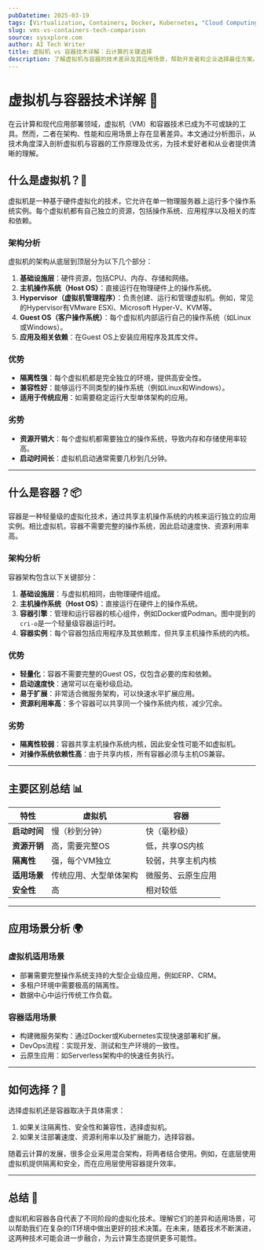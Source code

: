 ```yaml
---
pubDatetime: 2025-03-19
tags: [Virtualization, Containers, Docker, Kubernetes, "Cloud Computing"]
slug: vms-vs-containers-tech-comparison
source: sysxplore.com
author: AI Tech Writer
title: 虚拟机 vs 容器技术详解：云计算的关键选择
description: 了解虚拟机与容器的技术差异及其应用场景，帮助开发者和企业选择最佳方案。
---
```


# 虚拟机与容器技术详解 🚀

在云计算和现代应用部署领域，虚拟机（VM）和容器技术已成为不可或缺的工具。然而，二者在架构、性能和应用场景上存在显著差异。本文通过分析图示，从技术角度深入剖析虚拟机与容器的工作原理及优劣，为技术爱好者和从业者提供清晰的理解。

## 什么是虚拟机？🔧

虚拟机是一种基于硬件虚拟化的技术，它允许在单一物理服务器上运行多个操作系统实例。每个虚拟机都有自己独立的资源，包括操作系统、应用程序以及相关的库和依赖。

### 架构分析

虚拟机的架构从底层到顶层分为以下几个部分：

1. **基础设施层**：硬件资源，包括CPU、内存、存储和网络。
2. **主机操作系统（Host OS）**：直接运行在物理硬件上的操作系统。
3. **Hypervisor（虚拟机管理程序）**：负责创建、运行和管理虚拟机。例如，常见的Hypervisor有VMware ESXi、Microsoft Hyper-V、KVM等。
4. **Guest OS（客户操作系统）**：每个虚拟机内部运行自己的操作系统（如Linux或Windows）。
5. **应用及相关依赖**：在Guest OS上安装应用程序及其库文件。

### 优势

- **隔离性强**：每个虚拟机都是完全独立的环境，提供高安全性。
- **兼容性好**：能够运行不同类型的操作系统（例如Linux和Windows）。
- **适用于传统应用**：如需要稳定运行大型单体架构的应用。

### 劣势

- **资源开销大**：每个虚拟机都需要独立的操作系统，导致内存和存储使用率较高。
- **启动时间长**：虚拟机启动通常需要几秒到几分钟。

---

## 什么是容器？📦

容器是一种轻量级的虚拟化技术，通过共享主机操作系统的内核来运行独立的应用实例。相比虚拟机，容器不需要完整的操作系统，因此启动速度快、资源利用率高。

### 架构分析

容器架构包含以下关键部分：

1. **基础设施层**：与虚拟机相同，由物理硬件组成。
2. **主机操作系统（Host OS）**：直接运行在硬件上的操作系统。
3. **容器引擎**：管理和运行容器的核心组件，例如Docker或Podman。图中提到的`cri-o`是一个轻量级容器运行时。
4. **容器实例**：每个容器包括应用程序及其依赖库，但共享主机操作系统的内核。

### 优势

- **轻量化**：容器不需要完整的Guest OS，仅包含必要的库和依赖。
- **启动速度快**：通常可以在毫秒级启动。
- **易于扩展**：非常适合微服务架构，可以快速水平扩展应用。
- **资源利用率高**：多个容器可以共享同一个操作系统内核，减少冗余。

### 劣势

- **隔离性较弱**：容器共享主机操作系统内核，因此安全性可能不如虚拟机。
- **对操作系统依赖性高**：由于共享内核，所有容器必须与主机OS兼容。

---

## 主要区别总结 📊

| 特性         | 虚拟机                 | 容器               |
| ------------ | ---------------------- | ------------------ |
| **启动时间** | 慢（秒到分钟）         | 快（毫秒级）       |
| **资源开销** | 高，需要完整OS         | 低，共享OS内核     |
| **隔离性**   | 强，每个VM独立         | 较弱，共享主机内核 |
| **适用场景** | 传统应用、大型单体架构 | 微服务、云原生应用 |
| **安全性**   | 高                     | 相对较低           |

---

## 应用场景分析 🌍

### 虚拟机适用场景

- 部署需要完整操作系统支持的大型企业级应用，例如ERP、CRM。
- 多租户环境中需要极高的隔离性。
- 数据中心中运行传统工作负载。

### 容器适用场景

- 构建微服务架构：通过Docker或Kubernetes实现快速部署和扩展。
- DevOps流程：实现开发、测试和生产环境的一致性。
- 云原生应用：如Serverless架构中的快速任务执行。

---

## 如何选择？🤔

选择虚拟机还是容器取决于具体需求：

1. 如果关注隔离性、安全性和兼容性，选择虚拟机。
2. 如果关注部署速度、资源利用率以及扩展能力，选择容器。

随着云计算的发展，很多企业采用混合架构，将两者结合使用。例如，在底层使用虚拟机提供隔离和安全，而在应用层使用容器提升效率。

---

## 总结 🎯

虚拟机和容器各自代表了不同阶段的虚拟化技术。理解它们的差异和适用场景，可以帮助我们在复杂的IT环境中做出更好的技术决策。在未来，随着技术不断演进，这两种技术可能会进一步融合，为云计算生态提供更多可能性。
